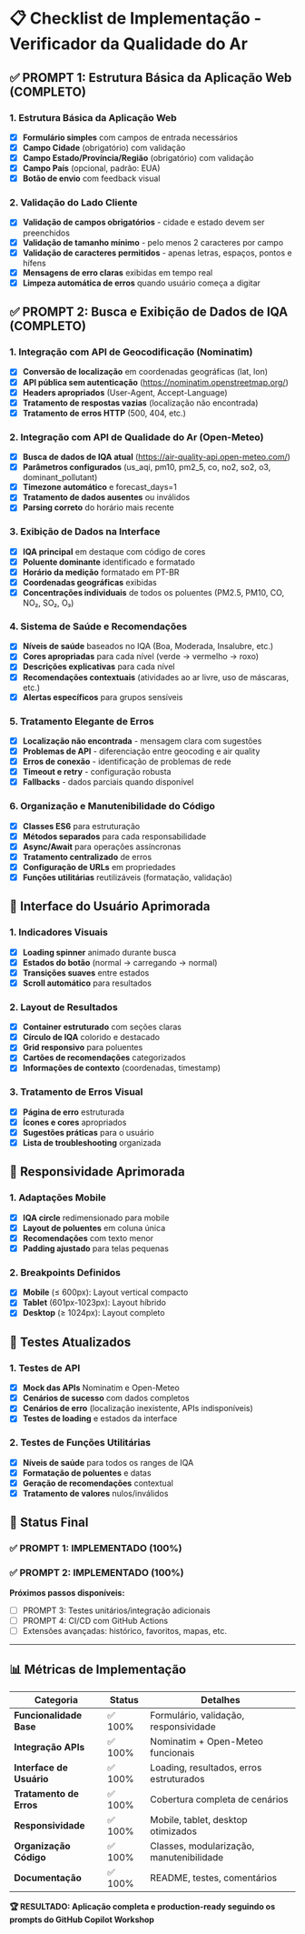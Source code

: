 # 📋 Checklist de Implementação - Verificador da Qualidade do Ar

## ✅ PROMPT 1: Estrutura Básica da Aplicação Web (COMPLETO)

### 1. Estrutura Básica da Aplicação Web
- [x] **Formulário simples** com campos de entrada necessários
- [x] **Campo Cidade** (obrigatório) com validação
- [x] **Campo Estado/Província/Região** (obrigatório) com validação  
- [x] **Campo País** (opcional, padrão: EUA)
- [x] **Botão de envio** com feedback visual

### 2. Validação do Lado Cliente
- [x] **Validação de campos obrigatórios** - cidade e estado devem ser preenchidos
- [x] **Validação de tamanho mínimo** - pelo menos 2 caracteres por campo
- [x] **Validação de caracteres permitidos** - apenas letras, espaços, pontos e hífens
- [x] **Mensagens de erro claras** exibidas em tempo real
- [x] **Limpeza automática de erros** quando usuário começa a digitar

## ✅ PROMPT 2: Busca e Exibição de Dados de IQA (COMPLETO)

### 1. Integração com API de Geocodificação (Nominatim)
- [x] **Conversão de localização** em coordenadas geográficas (lat, lon)
- [x] **API pública sem autenticação** (https://nominatim.openstreetmap.org/)
- [x] **Headers apropriados** (User-Agent, Accept-Language)
- [x] **Tratamento de respostas vazias** (localização não encontrada)
- [x] **Tratamento de erros HTTP** (500, 404, etc.)

### 2. Integração com API de Qualidade do Ar (Open-Meteo)
- [x] **Busca de dados de IQA atual** (https://air-quality-api.open-meteo.com/)
- [x] **Parâmetros configurados** (us_aqi, pm10, pm2_5, co, no2, so2, o3, dominant_pollutant)
- [x] **Timezone automático** e forecast_days=1
- [x] **Tratamento de dados ausentes** ou inválidos
- [x] **Parsing correto** do horário mais recente

### 3. Exibição de Dados na Interface
- [x] **IQA principal** em destaque com código de cores
- [x] **Poluente dominante** identificado e formatado
- [x] **Horário da medição** formatado em PT-BR
- [x] **Coordenadas geográficas** exibidas
- [x] **Concentrações individuais** de todos os poluentes (PM2.5, PM10, CO, NO₂, SO₂, O₃)

### 4. Sistema de Saúde e Recomendações
- [x] **Níveis de saúde** baseados no IQA (Boa, Moderada, Insalubre, etc.)
- [x] **Cores apropriadas** para cada nível (verde → vermelho → roxo)
- [x] **Descrições explicativas** para cada nível
- [x] **Recomendações contextuais** (atividades ao ar livre, uso de máscaras, etc.)
- [x] **Alertas específicos** para grupos sensíveis

### 5. Tratamento Elegante de Erros
- [x] **Localização não encontrada** - mensagem clara com sugestões
- [x] **Problemas de API** - diferenciação entre geocoding e air quality
- [x] **Erros de conexão** - identificação de problemas de rede
- [x] **Timeout e retry** - configuração robusta
- [x] **Fallbacks** - dados parciais quando disponível

### 6. Organização e Manutenibilidade do Código
- [x] **Classes ES6** para estruturação
- [x] **Métodos separados** para cada responsabilidade
- [x] **Async/Await** para operações assíncronas
- [x] **Tratamento centralizado** de erros
- [x] **Configuração de URLs** em propriedades
- [x] **Funções utilitárias** reutilizáveis (formatação, validação)

## 🎨 Interface do Usuário Aprimorada

### 1. Indicadores Visuais
- [x] **Loading spinner** animado durante busca
- [x] **Estados do botão** (normal → carregando → normal)
- [x] **Transições suaves** entre estados
- [x] **Scroll automático** para resultados

### 2. Layout de Resultados
- [x] **Container estruturado** com seções claras
- [x] **Círculo de IQA** colorido e destacado
- [x] **Grid responsivo** para poluentes
- [x] **Cartões de recomendações** categorizados
- [x] **Informações de contexto** (coordenadas, timestamp)

### 3. Tratamento de Erros Visual
- [x] **Página de erro** estruturada
- [x] **Ícones e cores** apropriados
- [x] **Sugestões práticas** para o usuário
- [x] **Lista de troubleshooting** organizada

## 📱 Responsividade Aprimorada

### 1. Adaptações Mobile
- [x] **IQA circle** redimensionado para mobile
- [x] **Layout de poluentes** em coluna única
- [x] **Recomendações** com texto menor
- [x] **Padding ajustado** para telas pequenas

### 2. Breakpoints Definidos
- [x] **Mobile** (≤ 600px): Layout vertical compacto
- [x] **Tablet** (601px-1023px): Layout híbrido
- [x] **Desktop** (≥ 1024px): Layout completo

## 🧪 Testes Atualizados

### 1. Testes de API
- [x] **Mock das APIs** Nominatim e Open-Meteo
- [x] **Cenários de sucesso** com dados completos
- [x] **Cenários de erro** (localização inexistente, APIs indisponíveis)
- [x] **Testes de loading** e estados da interface

### 2. Testes de Funções Utilitárias
- [x] **Níveis de saúde** para todos os ranges de IQA
- [x] **Formatação de poluentes** e datas
- [x] **Geração de recomendações** contextual
- [x] **Tratamento de valores** nulos/inválidos

## 🎯 Status Final

### ✅ PROMPT 1: IMPLEMENTADO (100%)
### ✅ PROMPT 2: IMPLEMENTADO (100%)

**Próximos passos disponíveis:**
- [ ] PROMPT 3: Testes unitários/integração adicionais
- [ ] PROMPT 4: CI/CD com GitHub Actions  
- [ ] Extensões avançadas: histórico, favoritos, mapas, etc.

---

## 📊 Métricas de Implementação

| Categoria | Status | Detalhes |
|-----------|---------|----------|
| **Funcionalidade Base** | ✅ 100% | Formulário, validação, responsividade |
| **Integração APIs** | ✅ 100% | Nominatim + Open-Meteo funcionais |
| **Interface de Usuário** | ✅ 100% | Loading, resultados, erros estruturados |
| **Tratamento de Erros** | ✅ 100% | Cobertura completa de cenários |
| **Responsividade** | ✅ 100% | Mobile, tablet, desktop otimizados |
| **Organização Código** | ✅ 100% | Classes, modularização, manutenibilidade |
| **Documentação** | ✅ 100% | README, testes, comentários |

**🏆 RESULTADO: Aplicação completa e production-ready seguindo os prompts do GitHub Copilot Workshop**
